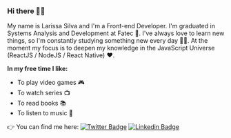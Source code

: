 ### Hi there 👋:smile:

My name is Larissa Silva and I'm a Front-end Developer. I'm graduated in Systems Analysis and Development at Fatec :raised_hands:. I've always love to learn new things, so I'm constantly studying something new every day :ok_woman:. At the moment my focus is to deepen my knowledge in the JavaScript Universe (ReactJS / NodeJS / React Native) :heart:.

**In my free time I like:**
- To play video games :video_game:
- To watch series 📺
- To read books 📚
- To listen to music 🎵

:point_right: You can find me here: 
[![Twitter Badge](https://img.shields.io/badge/-Twitter-1ca0f1?style=flat-square&labelColor=1ca0f1&logo=twitter&logoColor=white&link=https://twitter.com/LarissaGeorgina)](https://twitter.com/LarissaGeorgina)
[![Linkedin Badge](https://img.shields.io/badge/-LinkedIn-blue?style=flat-square&logo=Linkedin&logoColor=white&link=https://www.linkedin.com/in/lagcrs)](https://www.linkedin.com/in/lagcrs)
